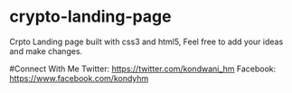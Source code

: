 # crypto-landing-page
Crpto Landing page built with css3 and html5, Feel free to add your ideas and make changes.

#Connect With Me
Twitter: https://twitter.com/kondwani_hm
Facebook: https://www.facebook.com/kondyhm
